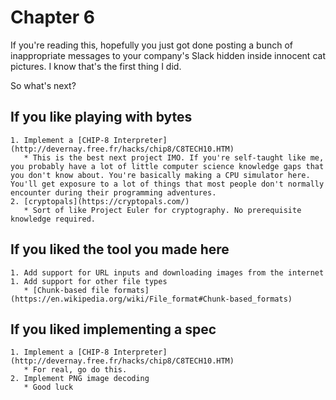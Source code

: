 # Chapter 6

If you're reading this, hopefully you just got done posting a bunch of inappropriate messages to your company's Slack hidden inside innocent cat pictures. I know that's the first thing I did.

So what's next?


## If you like playing with bytes
    1. Implement a [CHIP-8 Interpreter](http://devernay.free.fr/hacks/chip8/C8TECH10.HTM)
       * This is the best next project IMO. If you're self-taught like me, you probably have a lot of little computer science knowledge gaps that you don't know about. You're basically making a CPU simulator here. You'll get exposure to a lot of things that most people don't normally encounter during their programming adventures.
    2. [cryptopals](https://cryptopals.com/)
       * Sort of like Project Euler for cryptography. No prerequisite knowledge required.


## If you liked the tool you made here
    1. Add support for URL inputs and downloading images from the internet
    1. Add support for other file types
       * [Chunk-based file formats](https://en.wikipedia.org/wiki/File_format#Chunk-based_formats)


## If you liked implementing a spec
    1. Implement a [CHIP-8 Interpreter](http://devernay.free.fr/hacks/chip8/C8TECH10.HTM)
       * For real, go do this.
    2. Implement PNG image decoding
       * Good luck
